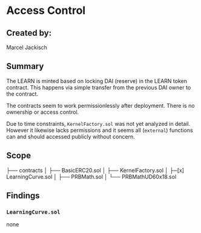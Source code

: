 # Access Control

## Created by:
Marcel Jackisch

## Summary
The LEARN is minted based on locking DAI (reserve) in the LEARN token contract. 
This happens via simple transfer from the previous DAI owner to the contract.

The contracts seem to work permissionlessly after deployment.
There is no ownership or access control. 

Due to time constraints, `KernelFactory.sol` was not yet analyzed in detail. 
However it likewise lacks permissions and it seems all (`external`) functions can and should accessed publicly without concern.

## Scope
├── contracts
│   ├── BasicERC20.sol
│   ├── KernelFactory.sol
│   ├─[x] LearningCurve.sol
│   ├── PRBMath.sol
│   └── PRBMathUD60x18.sol

## Findings

### `LearningCurve.sol`
none


